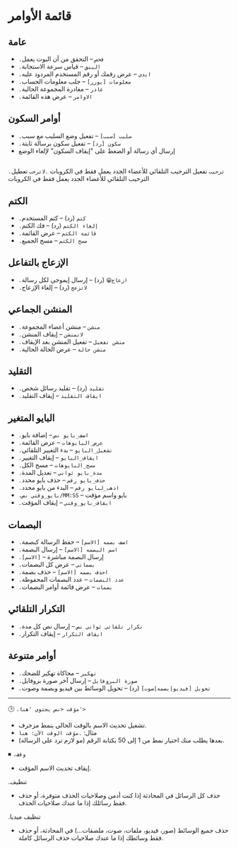 # قائمة الأوامر

## عامة
- `.فحص` – التحقق من أن البوت يعمل
- `.البنق` – قياس سرعة الاستجابة
- `.ايدي` – عرض رقمك أو رقم المستخدم المردود عليه
- `.معلومات [يوزر]` – جلب معلومات الحساب
- `.غادر` – مغادرة المجموعة الحالية
- `.الاوامر` – عرض هذه القائمة

## أوامر السكون
- `.سليب [سبب]` – تفعيل وضع السليب مع سبب
- `.سكون [رد]` – تفعيل سكون برسالة ثابتة
- إرسال أي رسالة أو الضغط على "إيقاف السكون" لإلغاء الوضع

## 
`.ترحيب`	تفعيل الترحيب التلقائي للأعضاء الجدد	يعمل فقط في الكروبات
`.لاترحب`	تعطيل الترحيب التلقائي للأعضاء الجدد	يعمل فقط في الكروبات

## الكتم
- `.كتم` (رد) – كتم المستخدم
- `.إلغاء الكتم` (رد) – فك الكتم
- `.قائمة الكتم` – عرض القائمة
- `.مسح الكتم` – مسح الجميع

## الإزعاج بالتفاعل
- `.ازعاج😁` (رد) – إرسال إيموجي لكل رسالة
- `.لاتزعج` (رد) – إلغاء الإزعاج

## المنشن الجماعي
- `.منشن` – منشن أعضاء المجموعة
- `.لاتمنشن` – إيقاف المنشن
- `.منشن تفعيل` – تفعيل المنشن بعد الإيقاف
- `.منشن حالة` – عرض الحالة الحالية

## التقليد
- `.تقليد` (رد) – تقليد رسائل شخص
- `.ايقاف التقليد` – إيقاف التقليد

## البايو المتغير
- `.اضف_بايو نص` – إضافة بايو
- `.عرض_البايوهات` – عرض القائمة
- `.تشغيل_البايو` – بدء التغيير التلقائي
- `.ايقاف_البايو` – إيقاف التغيير
- `.مسح_البايوهات` – مسح الكل
- `.مدة_بايو ثواني` – تعديل المدة
- `.حذف_بايو رقم` – حذف بايو محدد
- `.اذهب_لبايو رقم` – البدء من بايو محدد
- `.بايو_وقتي نص/MM:SS` – بايو واسم مؤقت
- `.ايقاف_بايو_وقتي` – إيقاف المؤقت

## البصمات
- `.اضف بصمه [الاسم]` – حفظ الرسالة كبصمة
- `.اسم البصمه [الاسم]` – إرسال البصمة
- `.[الاسم]` – إرسال البصمة مباشرة
- `.بصماتي` – عرض كل البصمات
- `.احذف بصمه [الاسم]` – حذف بصمة
- `.عدد البصمات` – عدد البصمات المحفوظة
- `.بصمات` – عرض قائمة أوامر البصمات

## التكرار التلقائي
- `.تكرار تلقائي ثواني نص` – إرسال نص كل مدة
- `.ايقاف التكرار` – إيقاف التكرار

## أوامر متنوعة

- `.تهكير` – محاكاة تهكير للضحك
- `.صورة البروفايل` – إرسال آخر صورة بروفايل
- `.تحويل [فيديو|بصمه|صوت]` (رد) – تحويل الوسائط بين فيديو وبصمة وصوت

---

🕒 `.مؤقت <نص يحتوي 'هنا'>`  
- تشغيل تحديث الاسم بالوقت الحالي بنمط مزخرف.  
- مثال: `.مؤقت الوقت الآن: هنا`  
- بعدها يطلب منك اختيار نمط من 1 إلى 50 بكتابة الرقم (مو لازم ترد على الرسالة).

⏹ `.وقف`  
- إيقاف تحديث الاسم المؤقت.

.تنظيف
- حذف كل الرسائل في المحادثة إذا كنت أدمن وصلاحيات الحذف متوفرة،
  أو حذف فقط رسائلك إذا ما عندك صلاحيات الحذف.

.تنظيف ميديا
- حذف جميع الوسائط (صور، فيديو، ملفات، صوت، ملصقات...) في المحادثة،
  أو حذف فقط وسائطك إذا ما عندك صلاحيات حذف الرسائل كاملة. 
